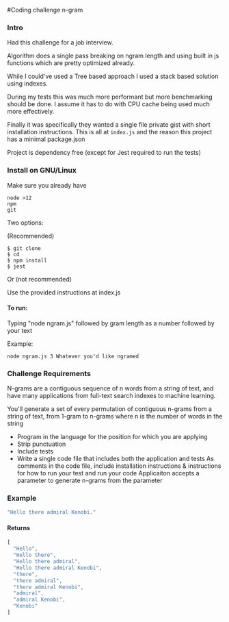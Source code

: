 #Coding challenge n-gram

### Intro

Had this challenge for a job interview. 

Algorithm does a single pass breaking on ngram length and using built in js functions which are pretty optimized already.

While I could've used a Tree based approach I used a stack based solution using indexes.

During my tests this was much more performant but more benchmarking should be done. I assume it has to do with CPU cache being used much more effectively.

Finally it was specifically they wanted a single file private gist with short installation instructions. This is all at `index.js` and the reason this project has a minimal package.json

Project is dependency free (except for Jest required to run the tests)
### Install on GNU/Linux

Make sure you already have
```
node >12
npm
git
```
Two options: 

(Recommended)
```
$ git clone
$ cd
$ npm install
$ jest
```
Or (not recommended) 

Use the provided instructions at index.js

#### To run:

Typing "node ngram.js" followed by gram length as a number followed by your text

Example:
```
node ngram.js 3 Whatever you'd like ngramed
```

### Challenge Requirements
N-grams are a contiguous sequence of n words from a string of text, and have many applications from full-text search indexes to machine learning.

You'll generate a set of every permutation of contiguous n-grams from a string of text, from 1-gram to n-grams where n is the number of words in the string

- Program in the language for the position for which you are applying
- Strip punctuation
- Include tests
- Write a single code file that includes both the application and tests
As comments in the code file, include installation instructions & instructions for how to run your test and run your code
Applicaiton accepts a parameter to generate n-grams from the parameter

### Example
```js
"Hello there admiral Kenobi."
```

#### Returns
```js
[
  "Hello",
  "Hello there",
  "Hello there admiral",
  "Hello there admiral Kenobi",
  "there",
  "there admiral",
  "there admiral Kenobi",
  "admiral",
  "admiral Kenobi",
  "Kenobi"
]
```